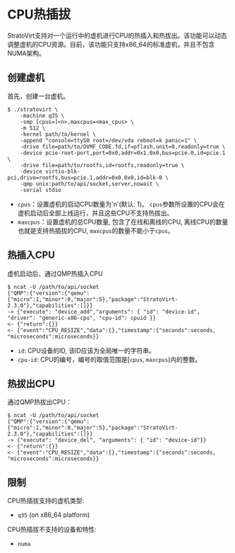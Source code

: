 # CPU热插拔

StratoVirt支持对一个运行中的虚机进行CPU的热插入和热拔出。该功能可以动态调整虚机的CPU资源。目前，该功能只支持x86_64的标准虚机，并且不包含NUMA架构。

## 创建虚机

首先，创建一台虚机。

```shell
$ ./stratovirt \
    -machine q35 \
    -smp [cpus=]<n>,maxcpus=<max_cpus> \
    -m 512 \
    -kernel path/to/kernel \
    -append "console=ttyS0 root=/dev/vda reboot=k panic=1" \
    -drive file=path/to/OVMF_CODE.fd,if=pflash,unit=0,readonly=true \
    -device pcie-root-port,port=0x0,addr=0x1.0x0,bus=pcie.0,id=pcie.1 \
    -drive file=path/to/rootfs,id=rootfs,readonly=true \
    -device virtio-blk-pci,drive=rootfs,bus=pcie.1,addr=0x0.0x0,id=blk-0 \
    -qmp unix:path/to/api/socket,server,nowait \
    -serial stdio
```

- `cpus`：设置虚机的启动CPU数量为'n'(默认: 1)。 `cpus`参数所设置的CPU会在虚机启动后全部上线运行，并且这些CPU不支持热拔出。  
- `maxcpus`：设置虚机的总CPU数量, 包含了在线和离线的CPU, 离线CPU的数量也就是支持热插拔的CPU, `maxcpus`的数量不能小于`cpus`。

## 热插入CPU

虚机启动后，通过QMP热插入CPU

```shell
$ ncat -U /path/to/api/socket
{"QMP":{"version":{"qemu":{"micro":1,"minor":0,"major":5},"package":"StratoVirt-2.3.0"},"capabilities":[]}}
-> {"execute": "device_add","arguments": { "id": "device-id", "driver": "generic-x86-cpu", "cpu-id": cpuid }}
<- {"return":{}}
<- {"event":"CPU_RESIZE","data":{},"timestamp":{"seconds":seconds, "microseconds":microseconds}}
```

- `id`: CPU设备的ID, 该ID应该为全局唯一的字符串。  
- `cpu-id`: CPU的编号，编号的取值范围是[`cpus`, `maxcpus`)内的整数。

## 热拔出CPU

通过QMP热拔出CPU：

```shell
$ ncat -U /path/to/api/socket
{"QMP":{"version":{"qemu":{"micro":1,"minor":0,"major":5},"package":"StratoVirt-2.3.0"},"capabilities":[]}}
-> {"execute": "device_del", "arguments": { "id": "device-id"}}
<- {"return":{}}
<- {"event":"CPU_RESIZE","data":{},"timestamp":{"seconds":seconds, "microseconds":microseconds}}
```

## 限制

CPU热插拔支持的虚机类型:
- `q35` (on x86_64 platform)

CPU热插拔不支持的设备和特性:
- `numa`
